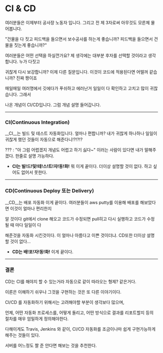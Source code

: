 # CI & CD

여러분들은 이제부터 공사장 노동자 입니다. 그리고 전 제 3자로써 아무것도 모른체 물어봅니다.

"건물을 다 짓고 피드백을 들으면서 보수공사를 하는게 좋습니까? 피드백을 들으면서 건물을 짓는게 좋습니까?"

여러분들은 어떤 선택을 하실껀가요? 제 생각에는 대부분 후자를 선택할 것이라고 생각합니다. 누가 다짓고 

귀찮게 다시 보강합니까? 이제 다른 질문입니다. 이것이 코드에 적용된다면 어떨꺼 같습니까? 진짜 짱이죠

매일매일 여러명에서 깃에다가 푸쉬하고 에러난거 일일이 다 확인하고 고치고 많이 귀찮습니다. 그래서 

나온 개념이 CI/CD입니다.  그럼 개념 설명 들어갑니다.

___

### CI(Continuous Integration)

__CI__는 빌드 및 테스트 자동화입니다. 얼마나 편합니까? 내가 귀찮게 하나하나 일일이 귀찮게 했던 것들이 자동으로 해준다니!?!?!? 

??? : "아 그럼 어렵겠지 개념도 어렵고 하기 싫다~" 이러는 사람이 있다면 내가 말해주겠다. 한줄로 설명 가능하다.

- __CI는 빌!드!및!테!스!트!자!동!화!__ 뭐 이게 끝이다. 더이상 설명할 것이 없다. 하고 싶어도 없어서 못한다.



___

### CD(Continuous Deploy 또는 Delivery)

__CD__는 배포 자동화 이게 끝이다. 여러분들이 aws putty를 이용해 배포를 해보았다면 이것이 얼마나 편리한지 

알 것이다 git에서 clone 해오고 코드가 수정되면 pull히고 다시 실행하고 코드가 수정 될 때 마다 일일이 다 

해준것을 자동화 시킨것이다. 이 얼마나 아름다고 이쁜 것이더냐. CD또한 더이상 설명 할 것이 없다...

- __CD는 배!포!자!동!화!__ 이게 끝이다.

___

### 결론

CD는 CI를 해야지 할 수 있는거라 자동으로 같이 따라오는 형제? 같은거다.

이론은 이해하기 쉬우나 그것을 구현하는 것은 또 다른 이야기이다.

CI/CD 를 자동화하기 위해서는 고려해야할 부분이 생각보다 많으며,

언제, 어떤 자동화 프로세스를, 어떻게 돌리고, 어떤 방식으로 결과를 리포트할지 등의 절차를 매우 엄밀하게 정의해야한다.

다해이게도  Travis, Jenkins 와 같이, CI/CD 자동화를 조금이나마 쉽게 구현가능하게 해주는 것들이 있다.

서버를 어느정도 짤 준 안다면 해보는 것을 추천한다.